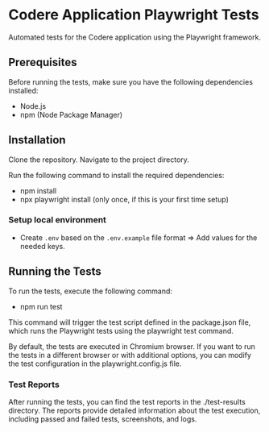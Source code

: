 # Codere Application Playwright Tests
Automated tests for the Codere application using the Playwright framework.

## Prerequisites
Before running the tests, make sure you have the following dependencies installed:

* Node.js
* npm (Node Package Manager)

## Installation
Clone the repository.
Navigate to the project directory.

Run the following command to install the required dependencies:

* npm install
* npx playwright install (only once, if this is your first time setup)

### Setup local environment

- Create `.env` based on the `.env.example` file format => Add values for the needed keys.

## Running the Tests
To run the tests, execute the following command:

* npm run test

This command will trigger the test script defined in the package.json file, which runs the Playwright tests using the playwright test command.

By default, the tests are executed in Chromium browser. If you want to run the tests in a different browser or with additional options, you can modify the test configuration in the playwright.config.js file.

### Test Reports
After running the tests, you can find the test reports in the ./test-results directory. The reports provide detailed information about the test execution, including passed and failed tests, screenshots, and logs.